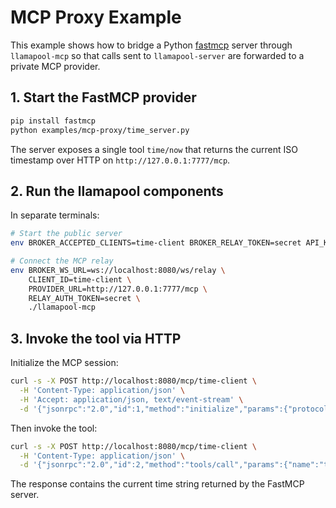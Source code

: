 # MCP Proxy Example

This example shows how to bridge a Python [fastmcp](https://pypi.org/project/fastmcp/) server through `llamapool-mcp` so that calls sent to `llamapool-server` are forwarded to a private MCP provider.

## 1. Start the FastMCP provider

```bash
pip install fastmcp
python examples/mcp-proxy/time_server.py
```

The server exposes a single tool `time/now` that returns the current ISO timestamp over HTTP on `http://127.0.0.1:7777/mcp`.

## 2. Run the llamapool components

In separate terminals:

```bash
# Start the public server
env BROKER_ACCEPTED_CLIENTS=time-client BROKER_RELAY_TOKEN=secret API_KEY=test123 ./llamapool-server

# Connect the MCP relay
env BROKER_WS_URL=ws://localhost:8080/ws/relay \
    CLIENT_ID=time-client \
    PROVIDER_URL=http://127.0.0.1:7777/mcp \
    RELAY_AUTH_TOKEN=secret \
    ./llamapool-mcp
```

## 3. Invoke the tool via HTTP

Initialize the MCP session:

```bash
curl -s -X POST http://localhost:8080/mcp/time-client \
  -H 'Content-Type: application/json' \
  -H 'Accept: application/json, text/event-stream' \
  -d '{"jsonrpc":"2.0","id":1,"method":"initialize","params":{"protocolVersion":"2025-06-18","capabilities":{},"clientInfo":{"name":"demo","version":"0.0.0"}}}'
```

Then invoke the tool:

```bash
curl -s -X POST http://localhost:8080/mcp/time-client \
  -H 'Content-Type: application/json' \
  -d '{"jsonrpc":"2.0","id":2,"method":"tools/call","params":{"name":"time/now","arguments":{}}}'
```

The response contains the current time string returned by the FastMCP server.
